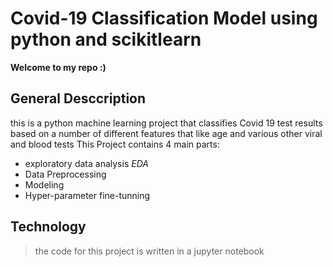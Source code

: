 # Covid-19 Classification Model using python and scikitlearn

**Welcome to my repo :)**

## General Desccription

this is a python machine learning project that classifies Covid 19 test results based on a number of different features that like age and various other viral and blood tests
This Project contains 4 main parts:

- exploratory data analysis _EDA_
- Data Preprocessing
- Modeling
- Hyper-parameter fine-tunning

## Technology

> the code for this project is written in a jupyter notebook
